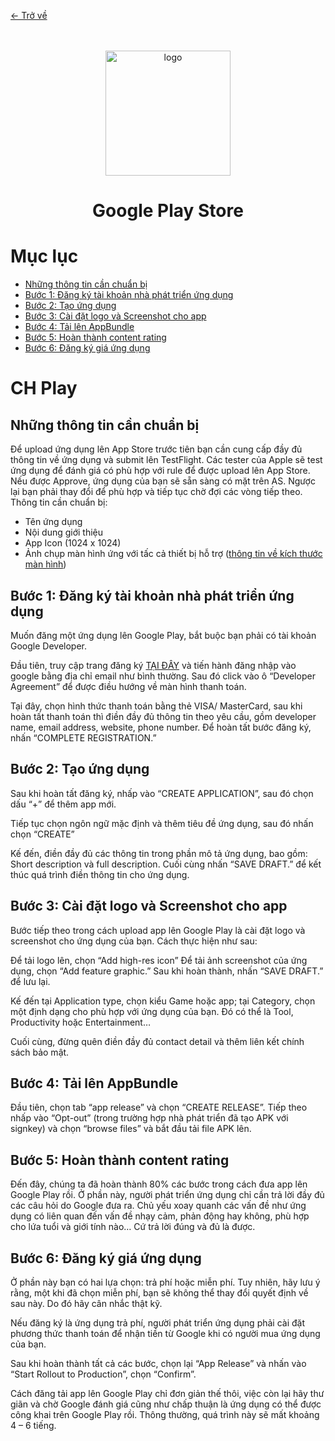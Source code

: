 [<- Trở về](../README.md)
<div align="center">
  <br/>
  <br/>
  <img alt="logo" height="200" src="https://upload.wikimedia.org/wikipedia/commons/b/bd/Google_Play_logo-2022.png"/>
  <h1>Google Play Store</h1>
</div>


# Mục lục
- [Những thông tin cần chuẩn bị](#những-thông-tin-cần-chuẩn-bị)
- [Bước 1: Đăng ký tài khoản nhà phát triển ứng dụng](#bước-1-đăng-ký-tài-khoản-nhà-phát-triển-ứng-dụng)
- [Bước 2: Tạo ứng dụng](#bước-2-tạo-ứng-dụng)
- [Bước 3: Cài đặt logo và Screenshot cho app](#bước-3-cài-đặt-logo-và-screenshot-cho-app)
- [Bước 4: Tải lên AppBundle](#bước-4-tải-lên-appbundle)
- [Bước 5: Hoàn thành content rating](#bước-5-hoàn-thành-content-rating)
- [Bước 6: Đăng ký giá ứng dụng](#bước-6-đăng-ký-giá-ứng-dụng)

# CH Play

## Những thông tin cần chuẩn bị

Để upload ứng dụng lên App Store trước tiên bạn cần cung cấp đầy đủ thông tin về ứng dụng và submit
lên TestFlight. Các tester của Apple sẽ test ứng dụng để đánh giá có phù hợp với rule để được upload
lên App Store. Nếu được Approve, ứng dụng của bạn sẽ sẵn sàng có mặt trên AS. Ngược lại bạn phải
thay đổi để phù hợp và tiếp tục chờ đợi các vòng tiếp theo. Thông tin cần chuẩn bị:

* Tên ứng dụng
* Nội dung giới thiệu
* App Icon (1024 x 1024)
* Ảnh chụp màn hình ứng với tấc cả thiết bị hỗ
  trợ ([thông tin về kích thước màn hình](https://help.apple.com/app-store-connect/#/devd274dd925))

## Bước 1: Đăng ký tài khoản nhà phát triển ứng dụng

Muốn đăng một ứng dụng lên Google Play, bắt buộc bạn phải có tài khoản Google Developer.

Đầu tiên, truy cập trang đăng ký [TẠI ĐÂY](https://play.google.com/apps/publish/signup/) và tiến
hành đăng nhập vào google bằng địa chỉ email như bình thường. Sau đó click vào ô “Developer
Agreement” để được điều hướng về màn hình thanh toán.

Tại đây, chọn hình thức thanh toán bằng thẻ VISA/ MasterCard, sau khi hoàn tất thanh toán thì điền
đầy đủ thông tin theo yêu cầu, gồm developer name, email address, website, phone number.
Để hoàn tất bước đăng ký, nhấn “COMPLETE REGISTRATION.”

## Bước 2: Tạo ứng dụng

Sau khi hoàn tất đăng ký, nhấp vào “CREATE APPLICATION”, sau đó chọn dấu “+” để thêm app mới.

Tiếp tục chọn ngôn ngữ mặc định và thêm tiêu đề ứng dụng, sau đó nhấn chọn “CREATE”

Kế đến, điền đầy đủ các thông tin trong phần mô tả ứng dụng, bao gồm: Short description và full
description. Cuối cùng nhấn “SAVE DRAFT.” để kết thúc quá trình điền thông tin cho ứng dụng.

## Bước 3: Cài đặt logo và Screenshot cho app

Bước tiếp theo trong cách upload app lên Google Play là cài đặt logo và screenshot cho ứng dụng của
bạn. Cách thực hiện như sau:

Để tải logo lên, chọn “Add high-res icon”
Để tải ảnh screenshot của ứng dụng, chọn “Add feature graphic.”
Sau khi hoàn thành, nhấn “SAVE DRAFT.” để lưu lại.

Kế đến tại Application type, chọn kiểu Game hoặc app; tại Category, chọn một định dạng cho phù hợp
với ứng dụng của bạn. Đó có thể là Tool, Productivity hoặc Entertainment…

Cuối cùng, đừng quên điền đầy đủ contact detail và thêm liên kết chính sách bảo mật.

## Bước 4: Tải lên AppBundle

Đầu tiên, chọn tab “app release” và chọn “CREATE RELEASE”. Tiếp theo nhấp vào “Opt-out” (trong
trường hợp nhà phát triển đã tạo APK với signkey) và chọn “browse files” và bắt đầu tải file APK
lên.

## Bước 5: Hoàn thành content rating

Đến đây, chúng ta đã hoàn thành 80% các bước trong cách đưa app lên Google Play rồi. Ở phần này,
người phát triển ứng dụng chỉ cần trả lời đầy đủ các câu hỏi do Google đưa ra. Chủ yếu xoay quanh
các vấn đề như ứng dụng có liên quan đến vấn đề nhạy cảm, phản động hay không, phù hợp cho lứa tuổi
và giới tính nào… Cứ trả lời đúng và đủ là được.

## Bước 6: Đăng ký giá ứng dụng

Ở phần này bạn có hai lựa chọn: trả phí hoặc miễn phí. Tuy nhiên, hãy lưu ý rằng, một khi đã chọn
miễn phí, bạn sẽ không thể thay đổi quyết định về sau này. Do đó hãy cân nhắc thật kỹ.

Nếu đăng ký là ứng dụng trả phí, người phát triển ứng dụng phải cài đặt phương thức thanh toán để
nhận tiền từ Google khi có người mua ứng dụng của bạn.

Sau khi hoàn thành tất cả các bước, chọn lại “App Release” và nhấn vào “Start Rollout to
Production”, chọn “Confirm”.

Cách đăng tải app lên Google Play chỉ đơn giản thế thôi, việc còn lại hãy thư giãn và chờ Google
đánh giá cũng như chấp thuận là ứng dụng có thể được công khai trên Google Play rồi. Thông thường,
quá trình này sẽ mất khoảng 4 – 6 tiếng.